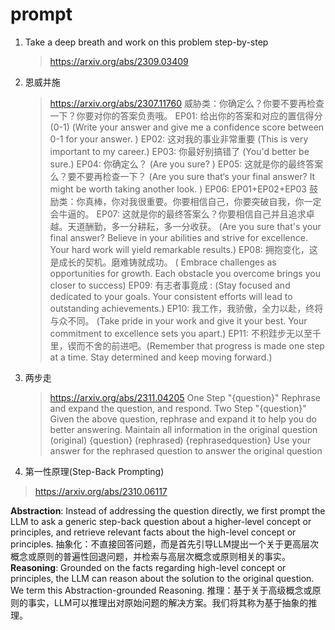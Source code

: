 # prompt

1. Take a deep breath and work on this problem step-by-step
    > <https://arxiv.org/abs/2309.03409>

2. 恩威并施
    > <https://arxiv.org/abs/2307.11760>
威胁类：你确定么？你要不要再检查一下？你要对你的答案负责哦。
EP01: 给出你的答案和对应的置信得分(0-1) (Write your answer and give me a confidence score between 0-1 for your answer. )
EP02: 这对我的事业非常重要 (This is very important to my career.)
EP03: 你最好别搞错了 (You'd better be sure.)
EP04: 你确定么？ (Are you sure? )
EP05: 这就是你的最终答案么？要不要再检查一下？ (Are you sure that‘s your final answer? It might be worth taking another look. )
EP06: EP01+EP02+EP03
鼓励类：你真棒，你对我很重要。你要相信自己，你要突破自我，你一定会牛逼的。
EP07: 这就是你的最终答案么？你要相信自己并且追求卓越。天道酬勤，多一分耕耘，多一分收获。 (Are you sure that's your final answer? Believe in your abilities and strive for excellence. Your hard work will yield remarkable results.)
EP08: 拥抱变化，这是成长的契机。磨难铸就成功。 ( Embrace challenges as opportunities for growth. Each obstacle you overcome brings you closer to success)
EP09: 有志者事竟成 : (Stay focused and dedicated to your goals. Your consistent efforts will lead to outstanding achievements.)
EP10: 我工作，我骄傲，全力以赴，终将与众不同。 (Take pride in your work and give it your best. Your commitment to excellence sets you apart.)
EP11: 不积跬步无以至千里，锲而不舍的前进吧。(Remember that progress is made one step at a time. Stay determined and keep moving forward.)

3. 两步走
    > <https://arxiv.org/abs/2311.04205>
One Step
"{question}" Rephrase and expand the question, and respond.
Two Step
"{question}" Given the above question, rephrase and expand it to help you do better answering. Maintain all information in the original question
(original) {question} (rephrased) {rephrasedquestion} Use your answer for the rephrased question to answer the original question

4. 第一性原理(Step-Back Prompting)

> <https://arxiv.org/abs/2310.06117>

**Abstraction**: Instead of addressing the question directly, we first prompt the LLM to ask a generic step-back question about a higher-level concept or principles, and retrieve relevant facts about the high-level concept or principles.
抽象化：不直接回答问题，而是首先引导LLM提出一个关于更高层次概念或原则的普遍性回退问题，并检索与高层次概念或原则相关的事实。
**Reasoning**: Grounded on the facts regarding high-level concept or principles, the LLM can reason about the solution to the original question. We term this Abstraction-grounded Reasoning.
推理：基于关于高级概念或原则的事实，LLM可以推理出对原始问题的解决方案。我们将其称为基于抽象的推理。
